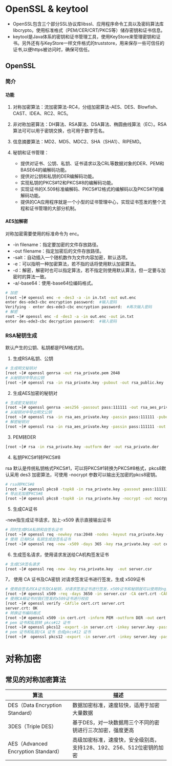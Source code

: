 # OpenSSL & keytool

* OpenSSL包含三个部分SSL协议库libssl、应用程序命令工具以及密码算法库libcrypto。使用标准格式（PEM/CER/CRT/PKCS等）储存密钥和证书信息。
* keytool是Java体系的密钥和证书管理工具，使用KeyStore来管理密钥和证书。另外还有与KeyStore一样文件格式的truststore，用来保存一些可信任的证书,以便https被访问时，确保可信任。

## OpenSSL

### 简介

#### 功能

1. 对称加密算法：流加密算法-RC4，分组加密算法-AES、DES、Blowfish、CAST、IDEA、RC2、RC5。
2. 非对称加密算法：DH算法、RSA算法、DSA算法、椭圆曲线算法（EC）。RSA算法可可以用于密钥交换，也可用于数字签名。
3. 信息摘要算法：MD2、MD5、MDC2、SHA（SHA1）、RIPEMD。
4. 秘钥和证书管理：

   * 提供对证书、公钥、私钥、证书请求以及CRL等数据对象的DER、PEM和BASE64的编解码功能。
   * 提供对公钥和私钥的DER编解码功能。
   * 实现私钥的PKCS#12和PKCS#8的编解码功能。
   * 实现证书的X.509标准编解码、PKCS#12格式的编解码以及PKCS#7的编解码功能。
   * 提供的CA应用程序就是一个小型的证书管理中心，实现证书签发的整个流程和证书管理的大部分机制。

#### AES加解密

对称加密需要使用的标准命令为 enc。

* -in filename：指定要加密的文件存放路径。
* -out filename：指定加密后的文件存放路径。
* -salt：自动插入一个随机数作为文件内容加密，默认选项。
* -e：可以指明一种加密算法，若不指的话将使用默认加密算法。
* -d：解密，解密时也可以指定算法，若不指定则使用默认算法，但一定要与加密时的算法一致。
* -a/-base64：使用-base64位编码格式。

```bash
# 加密
[root ~]# openssl enc -e -des3 -a -in in.txt -out out.enc
enter des-ede3-cbc encryption password:  #输入密码
Verifying - enter des-ede3-cbc encryption password:  #再次输入密码
# 解密
root ~]# openssl enc -d -des3 -a -in out.enc -out in.txt
enter des-ede3-cbc decryption password:  #输入密码
```

### RSA秘钥生成

默认产生的公钥、私钥都是PEM格式的。

1. 生成RSA私钥、公钥

```bash
# 生成明文秘钥对
[root ~]# openssl genrsa -out rsa_private.pem 2048
# 从秘钥对中导出公钥
[root ~]# openssl rsa -in rsa_private.key -pubout -out rsa_public.key
```

2. 生成AES加密的秘钥对

```bash
# 生成密文秘钥对
[root ~]# openssl genrsa -aes256 -passout pass:111111 -out rsa_aes_private.key 2048
# 从秘钥对中导出明文公钥
[root ~]# openssl rsa -in rsa_aes_private.key -passin pass:111111 -pubout -out rsa_public.key
# 解密秘钥对
[root ~]# openssl rsa -in rsa_aes_private.key -passin pass:111111 -out rsa_private.key
```

3. PEM转DER

```bash
[root ~]# rsa -in rsa_private.key -outform der -out rsa_private.der 
```

4. 私钥PKCS#1转PKCS#8

rsa 默认是传统私钥格式PKCS#1，可以将PKCS#1转换为PKCS#8格式，pkcs8默认采用 des3 加密算法，可使用 -nocrypt 参数可以输出无加密的pkcs8密钥。

```bash
# rsa转PKCS#8
[root ~]# openssl pkcs8 -topk8 -in rsa_private.key -passout pass:111111 -out pkcs8_private.key
# 导出无加密PKCS#8
[root ~]# openssl pkcs8 -topk8 -in rsa_private.key -nocrypt -out nocrypt_pkcs8_private.key
```

5. 生成CA证书

-new指生成证书请求，加上-x509 表示直接输出证书

```bash
# 同时生成RSA私钥和自签名证书
[root ~]# openssl req -newkey rsa:2048 -nodes -keyout rsa_private.key -x509 -days 365 -out cert.crt
# 使用 已有RSA 私钥生成自签名证书
[root ~]# openssl req -new -x509 -days 365 -key rsa_private.key -out cert.crt
```

6. 生成签名请求，使用请求发送给CA机构签发证书

```bash
# 生成CSR签名请求
[root ~]# openssl req -new -key rsa_private.key  -out server.csr
```

7， 使用 CA 证书及CA密钥 对请求签发证书进行签发，生成 x509证书

```bash
# 使用自签名的CA证书及CA秘钥，对请求签发证书进行签发，x509证书和秘钥就可以使用到nginx等服务器
[root ~]# openssl x509 -req -days 3650 -in server.csr -CA cert.crt -CAkey rsa_private.key -passin pass:111111 -CAcreateserial -out server.crt
# 使用CA根证书对我们签发的x509证书进行校验
[root ~]# openssl verify -CAfile cert.crt server.crt 
server.crt: OK
# 转换证书编码格式
[root ~]# openssl x509 -in cert.crt -inform PEM -outform DER -out cert.der
# pem 证书和私钥转 pkcs#12 证书
[root ~]# openssl pkcs12 -export -in server.crt -inkey server.key -passin pass:111111 -password pass:111111 -out server.p12
# pem 证书和私钥/CA 证书 合成pkcs#12 证书
[root ~]#  openssl pkcs12 -export -in server.crt -inkey server.key -passin pass:111111 -chain -CAfile cert.crt -password pass:111111 -out server-all.p12
```

# 对称加密

## 常见的对称加密算法


| 算法                                | 描述                                                                 |
| ----------------------------------- | -------------------------------------------------------------------- |
| DES（Data Encryption Standard）     | 数据加密标准，速度较快，适用于加密大量数据                           |
| 3DES（Triple DES）                  | 基于DES，对一块数据用三个不同的密钥进行三次加密，强度更高            |
| AES（Advanced Encryption Standard） | 高级加密标准，速度快，安全级别高，支持128、192、256、512位密钥的加密 |
